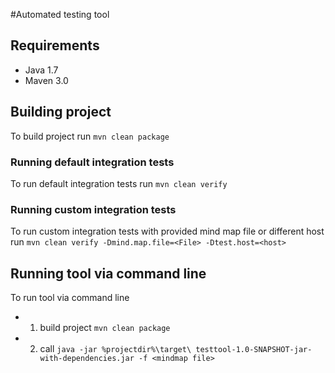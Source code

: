 #Automated testing tool

## Requirements
* Java 1.7
* Maven 3.0

## Building project

To build project run `mvn clean package`

### Running default integration tests

To run default integration tests run `mvn clean verify`

### Running  custom integration tests 

To run custom  integration tests with provided mind map file or different host 
<br> run `mvn clean verify -Dmind.map.file=<File> -Dtest.host=<host>`


## Running tool via command line
To run tool via command line
* 1. build project `mvn clean package`
* 2. call `java -jar %projectdir%\target\ testtool-1.0-SNAPSHOT-jar-with-dependencies.jar -f <mindmap file>`
